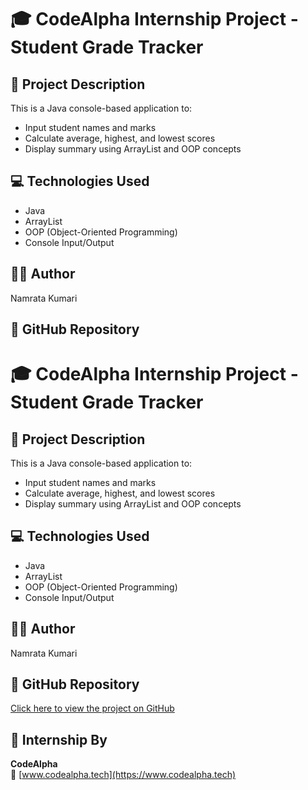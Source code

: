 # 🎓 CodeAlpha Internship Project - Student Grade Tracker

## 📌 Project Description
This is a Java console-based application to:
- Input student names and marks
- Calculate average, highest, and lowest scores
- Display summary using ArrayList and OOP concepts

## 💻 Technologies Used
- Java
- ArrayList
- OOP (Object-Oriented Programming)
- Console Input/Output

## 🧑‍💻 Author
Namrata Kumari

## 🔗 GitHub Repository
# 🎓 CodeAlpha Internship Project - Student Grade Tracker

## 📌 Project Description
This is a Java console-based application to:
- Input student names and marks
- Calculate average, highest, and lowest scores
- Display summary using ArrayList and OOP concepts

## 💻 Technologies Used
- Java
- ArrayList
- OOP (Object-Oriented Programming)
- Console Input/Output

## 🧑‍💻 Author
Namrata Kumari

## 🔗 GitHub Repository
[Click here to view the project on GitHub](https://github.com/devnamrata03/codealpha_StudentGradeTracker)


## 🎯 Internship By
**CodeAlpha**  
🔗 [www.codealpha.tech](https://www.codealpha.tech)
